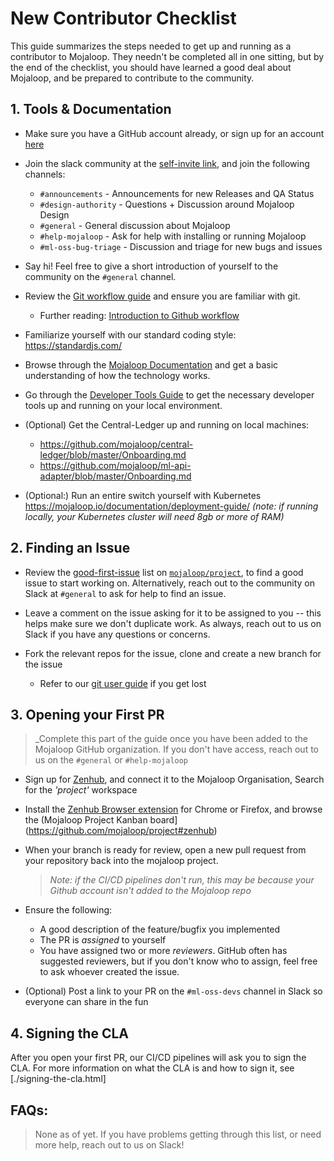 # New Contributor Checklist

This guide summarizes the steps needed to get up and running as a contributor to Mojaloop. They needn't be completed all in one sitting, but by the end of the checklist, you should have learned a good deal about Mojaloop, and be prepared to contribute to the community.


## 1. Tools & Documentation

- Make sure you have a GitHub account already, or sign up for an account [here](https://github.com/join)

- Join the slack community at the [self-invite link](https://mojaloop-slack.herokuapp.com/), and join the following channels:
  - `#announcements` - Announcements for new Releases and QA Status
  - `#design-authority` - Questions + Discussion around Mojaloop Design
  - `#general` - General discussion about Mojaloop
  - `#help-mojaloop` - Ask for help with installing or running Mojaloop
  - `#ml-oss-bug-triage` - Discussion and triage for new bugs and issues

- Say hi! Feel free to give a short introduction of yourself to the community on the `#general` channel.

- Review the [Git workflow guide](https://mojaloop.io/documentation/contributors-guide/standards/creating-new-features.html) and ensure you are familiar with git.
  - Further reading: [Introduction to Github workflow](https://www.atlassian.com/git/tutorials/comparing-workflows)

- Familiarize yourself with our standard coding style: https://standardjs.com/

- Browse through the [Mojaloop Documentation](https://mojaloop.io/documentation/) and get a basic understanding of how the technology works.

- Go through the [Developer Tools Guide](https://github.com/mojaloop/mojaloop/blob/master/onboarding.md) to get the necessary developer tools up and running on your local environment.

- (Optional) Get the Central-Ledger up and running on local machines:
  - https://github.com/mojaloop/central-ledger/blob/master/Onboarding.md
  - https://github.com/mojaloop/ml-api-adapter/blob/master/Onboarding.md

- (Optional:) Run an entire switch yourself with Kubernetes https://mojaloop.io/documentation/deployment-guide/ _(note: if running locally, your Kubernetes cluster will need 8gb or more of RAM)_

## 2. Finding an Issue

- Review the [good-first-issue](https://github.com/mojaloop/project/labels/good%20first%20issue) list on [`mojaloop/project`](https://github.com/mojaloop/project), to find a good issue to start working on. Alternatively, reach out to the community on Slack at `#general` to ask for help to find an issue.

- Leave a comment on the issue asking for it to be assigned to you -- this helps make sure we don't duplicate work. As always, reach out to us on Slack if you have any questions or concerns.

- Fork the relevant repos for the issue, clone and create a new branch for the issue
  - Refer to our [git user guide](https://mojaloop.io/documentation/contributors-guide/standards/creating-new-features.html) if you get lost


## 3. Opening your First PR 

> _Complete this part of the guide once you have been added to the Mojaloop GitHub organization. If you don't have access, reach out to us on the `#general` or `#help-mojaloop`

- Sign up for [Zenhub](https://www.zenhub.com/), and connect it to the Mojaloop Organisation, Search for the _'project'_ workspace
- Install the [Zenhub Browser extension](https://www.zenhub.com/extension) for Chrome or Firefox, and browse the (Mojaloop Project Kanban board](https://github.com/mojaloop/project#zenhub)

- When your branch is ready for review, open a new pull request from your repository back into the mojaloop project.
  >_Note: if the CI/CD pipelines don't run, this may be because your Github account isn't added to the Mojaloop repo_
- Ensure the following:
  - A good description of the feature/bugfix you implemented
  - The PR is _assigned_ to yourself
  - You have assigned two or more _reviewers_. GitHub often has suggested reviewers, but if you don't know who to assign, feel free to ask whoever created the issue.

- (Optional) Post a link to your PR on the `#ml-oss-devs` channel in Slack so everyone can share in the fun


## 4. Signing the CLA

After you open your first PR, our CI/CD pipelines will ask you to sign the CLA. For more information on what the CLA is and how to sign it, see [./signing-the-cla.html]

## FAQs:

> None as of yet. If you have problems getting through this list, or need more help, reach out to us on Slack!